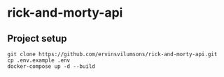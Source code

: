# rick-and-morty-api

## Project setup
```
git clone https://github.com/ervinsvilumsons/rick-and-morty-api.git
cp .env.example .env
docker-compose up -d --build
```
